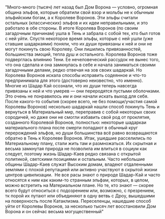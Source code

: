 




"Много-много (тысяч) лет назад был Дом Ворона — условно, огромная община эльфов, которые обратили свой взор и мольбы не к обычным эльфийским богам, а к Королеве Воронов.
Эти эльфы считали остальных (классических) эльфов и их идеи неправильными, и это работало в обе стороны. В итоге Королева Воронов (по своим загадочным причинам) ушла в Тень и забрала с собой тех, кто был готов с ней уйти.
Спустя некоторое время эльфы, которые с ней ушли (уже ставшие шадаркаями) поняли, что их души привязаны к ней и они не могут покинуть свою Королеву. Они лишились привязанностей, большинства эмоций, тепла душ и остального. Королева Воронов тоже подверглась влиянию Тени. Ее нечеловеческий рассудок не вынес того, что она сделала и она замкнулась в себе и начала заниматься своими загадочными делами, редко отвечая на зов своих шадаркай. Но Королева Воронов искала способы исправить содеянное и что-то предпринимала для этого (достоверно неизвестно, что именно).  
Многие из Шадар Кай осознали, что их души теперь навсегда привязаны к ней и что умерев — они переродятся пустыми оболочками. Это очень не понравилось им и они начали искать выход для себя. 
После какого-то события (скорее всего, не без помощи/участия самой Королевы Воронов) несколько шадаркай нашли способ покинуть Тень и вернуться в Материальный мир, переправив с собой некоторых своих сородичей, но даже они не смогли избавить свой род от проклятия, созданного Королевой Воронов, полностью: некоторые шадаркаи материального плана после смерти попадают в обычный круг перерождений эльфов, но души большинства всё равно возвращаются обратно в Тень к Королеве Воронов. 
Итак, ушедшие расселились по Материальному плану, стали жить там и размножаться. Их скрытная и весьма замкнутая природа не позволила им влиться в социум как следует, поэтому жизнь Шадар-Каев редко связана с открытой политикой, светскими позициями и остальным. Часто небольшие общины Шадар-Каев служат Высоким домам, владеют отдаленными землями с плохой репутацией или активно участвуют в скрытой жизни центров цивилизации. 
Не все расы знают о природе Шадар-Кай и часто относятся к ним как каким-то странным эльфам, которых, в целом, можно встретить на Материальном плане. Но те, кто знают — скорее всего будут относиться с подозрением или, возможно, с презрением, тк порой их путают или объединяют в одну ветвь с Дроу, вышедшими на поверхность после Катаклизма. 
Переселенцы, нашедшие способ уйти от Королевы Воронов, за несколько тысяч лет восстановили Дом Ворона и он сейчас весьма могущественный"

